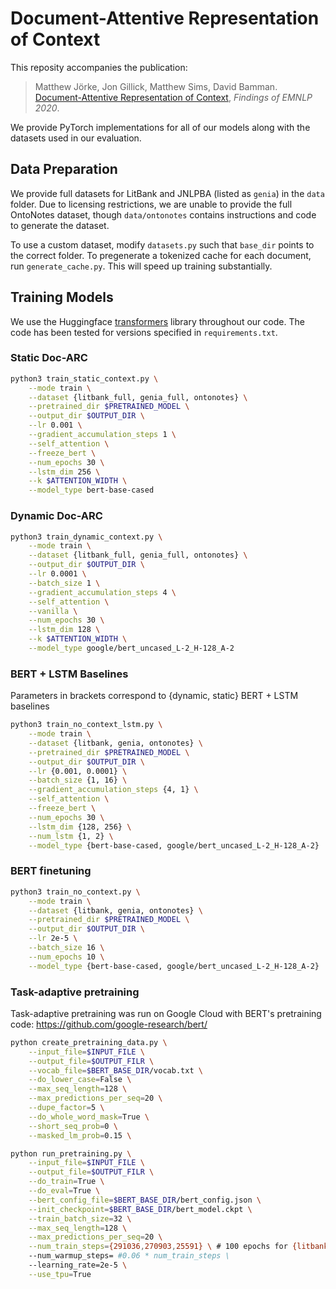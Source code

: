 # Document-Attentive Representation of Context

This reposity accompanies the publication:

> Matthew Jörke, Jon Gillick, Matthew Sims, David Bamman. [Document-Attentive Representation of Context](), *Findings of EMNLP 2020*. 

We provide PyTorch implementations for all of our models along with the datasets used in our evaluation. 

## Data Preparation

We provide full datasets for LitBank and JNLPBA (listed as `genia`) in the `data` folder. Due to licensing restrictions, we are unable to provide the full OntoNotes dataset, though `data/ontonotes` contains instructions and code to generate the dataset. 

To use a custom dataset, modify `datasets.py` such that `base_dir` points to the correct folder. To pregenerate a tokenized cache for each document, run `generate_cache.py`. This will speed up training substantially.

## Training Models

We use the Huggingface [transformers](https://huggingface.co/transformers/) library throughout our code. The code has been tested for versions specified in `requirements.txt`. 

### Static Doc-ARC

```sh
python3 train_static_context.py \
    --mode train \
    --dataset {litbank_full, genia_full, ontonotes} \
    --pretrained_dir $PRETRAINED_MODEL \
    --output_dir $OUTPUT_DIR \
    --lr 0.001 \
    --gradient_accumulation_steps 1 \
    --self_attention \
    --freeze_bert \
    --num_epochs 30 \
    --lstm_dim 256 \
    --k $ATTENTION_WIDTH \
    --model_type bert-base-cased
```

### Dynamic Doc-ARC

```sh
python3 train_dynamic_context.py \
    --mode train \
    --dataset {litbank_full, genia_full, ontonotes} \
    --output_dir $OUTPUT_DIR \
    --lr 0.0001 \
    --batch_size 1 \
    --gradient_accumulation_steps 4 \
    --self_attention \
    --vanilla \
    --num_epochs 30 \
    --lstm_dim 128 \
    --k $ATTENTION_WIDTH \
    --model_type google/bert_uncased_L-2_H-128_A-2
```

### BERT + LSTM Baselines
Parameters in brackets correspond to {dynamic, static} BERT + LSTM baselines

```sh
python3 train_no_context_lstm.py \
    --mode train \
    --dataset {litbank, genia, ontonotes} \
    --pretrained_dir $PRETRAINED_MODEL \
    --output_dir $OUTPUT_DIR \
    --lr {0.001, 0.0001} \
    --batch_size {1, 16} \
    --gradient_accumulation_steps {4, 1} \
    --self_attention \
    --freeze_bert \
    --num_epochs 30 \
    --lstm_dim {128, 256} \
    --num_lstm {1, 2} \
    --model_type {bert-base-cased, google/bert_uncased_L-2_H-128_A-2}
```

### BERT finetuning

```sh
python3 train_no_context.py \
    --mode train \
    --dataset {litbank, genia, ontonotes} \
    --pretrained_dir $PRETRAINED_MODEL \
    --output_dir $OUTPUT_DIR \
    --lr 2e-5 \
    --batch_size 16 \
    --num_epochs 10 \
    --model_type {bert-base-cased, google/bert_uncased_L-2_H-128_A-2}
```

### Task-adaptive pretraining

Task-adaptive pretraining was run on Google Cloud with BERT's pretraining code: https://github.com/google-research/bert/

```sh
python create_pretraining_data.py \
	--input_file=$INPUT_FILE \
	--output_file=$OUTPUT_FILR \
	--vocab_file=$BERT_BASE_DIR/vocab.txt \
	--do_lower_case=False \
	--max_seq_length=128 \
	--max_predictions_per_seq=20 \
	--dupe_factor=5 \
	--do_whole_word_mask=True \
	--short_seq_prob=0 \
	--masked_lm_prob=0.15 \

python run_pretraining.py \
	--input_file=$INPUT_FILE \
	--output_file=$OUTPUT_FILR \
	--do_train=True \
	--do_eval=True \
	--bert_config_file=$BERT_BASE_DIR/bert_config.json \
	--init_checkpoint=$BERT_BASE_DIR/bert_model.ckpt \
	--train_batch_size=32 \
	--max_seq_length=128 \
	--max_predictions_per_seq=20 \
	--num_train_steps={291036,270903,25591} \ # 100 epochs for {litbank,genia,ontonotes}
	--num_warmup_steps= #0.06 * num_train_steps \
	--learning_rate=2e-5 \
	--use_tpu=True
```
